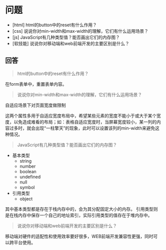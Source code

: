 # 问题

+ [html] html的button中的reset有什么作用？
+ [css] 说说你对min-width和max-width的理解，它们有什么运用场景？
+ [js] JavaScript有几种类型值？能否画出它们的内存图？
+ [软技能] 说说你对移动端和web前端开发的主要区别是什么？

## 回答

>  html的button中的reset有什么作用？

在form表单中，重置表单内容。

> 说说你对min-width和max-width的理解，它们有什么运用场景？

自适应场景下对页面宽度做限制

这两个属性多用于自适应宽度布局中，希望某些元素的宽度不能小于或大于某个宽度，以免造成难看的布局；如：表格自适应宽度时，当屏幕宽度较小，某一列的内容过多时，就会出现“一柱擎天”的现象，此时可以设置该列的min-width来避免这种情况。

> JavaScript有几种类型值？能否画出它们的内存图？

+ 基本类型
    + string
    + number
    + boolean
    + undefined
    + null
    + symbol
+ 引用类型
    + object

其中基本类型都是存在于栈内存中的，会为其分配固定大小的内存。
引用类型则是在栈内存中保存一个自己的地址索引，实际引用类型的值存在于堆内存中。

>  说说你对移动端和web前端开发的主要区别是什么？

移动端对硬件的适配性和使用效率要好很多，WEB前端开发兼容性更强，同时可以跨平台使用。

